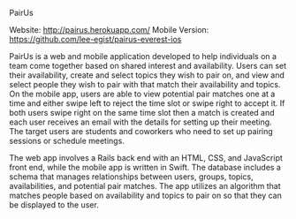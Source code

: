 PairUs

Website: http://pairus.herokuapp.com/
Mobile Version: https://github.com/lee-egist/pairus-everest-ios

PairUs is a web and mobile application developed to help individuals on a team come together based on shared interest and availability. Users can set their availability, create and select topics they wish to pair on, and view and select people they wish to pair with that match their availability and topics. On the mobile app, users are able to view potential pair matches one at a time and either swipe left to reject the time slot or swipe right to accept it. If both users swipe right on the same time slot then a match is created and each user receives an email with the details for setting up their meeting. The target users are students and coworkers who need to set up pairing sessions or schedule meetings.

The web app involves a Rails back end with an HTML, CSS, and JavaScript front end, while the mobile app is written in Swift. The database includes a schema that manages relationships between users, groups, topics, availabilities, and potential pair matches. The app utilizes an algorithm that matches people based on availability and topics to pair on so that they can be displayed to the user.
